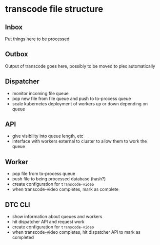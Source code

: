 # transcode file structure
## Inbox
Put things here to be processed
## Outbox
Output of transcode goes here, possibly to be moved to plex automatically

## Dispatcher
* monitor incoming file queue
* pop new file from file queue and push to to-process queue
* scale kubernetes deployment of workers up or down depending on queue

## API
* give visibility into queue length, etc
* interface with workers external to cluster to allow them to work the queue

## Worker
* pop file from to-process queue
* push file to being processed database (hash?)
* create configuration for `transcode-video`
* when transcode-video completes, mark as complete

## DTC CLI
* show information about queues and workers
* hit dispatcher API and request work
* create configuration for `transcode-video`
* when transcode-video completes, hit dispatcher API to mark as completed
